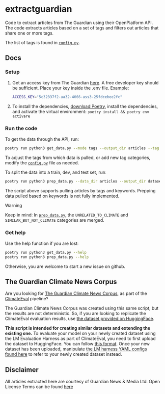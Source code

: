 # extractguardian

Code to extract articles from The Guardian using their OpenPlatform API.
The code extracts articles based on a set of tags and filters out articles that share one or more tags.

The list of tags is found in [`config.py`](config.py).

## Docs

### Setup

1. Get an access key from The Guardian [here](https://open-platform.theguardian.com/access/).
    A free developer key should be sufficient. Place your key inside the .env file. Example:

    ```bash
    ACCESS_KEY="5c32337f2-aa32-4066-ass3-25fdcebee2fc"
    ```

2. To install the dependencies, [download Poetry](https://python-poetry.org/docs/), install the dependencies, and activate the virtual environment: ```poetry install && poetry env activare```

### Run the code

To get the data through the API, run:

```bash
poetry run python3 get_data.py --mode tags --output_dir articles --tag all
```

To adjust the tags from which data is pulled, or add new tag categories, modify the [`config.py`](config.py) file as needed.

To split the data into a train, dev, and test set, run:

```bash
poetry run python3 prep_data.py --data_dir articles --output_dir dataset
```

The script above supports pulling articles by tags and keywords. Prepping data pulled based on keywords is not fully implemented.

> [!WARNING]  
> Keep in mind:
> In [`prep_data.py`](prep_data.py), the `UNRELATED_TO_CLIMATE` and `SIMILAR_BUT_NOT_CLIMATE` categories are merged.

### Get help

Use the help function if you are lost:

```bash
poetry run python3 get_data.py --help
poetry run python3 prep_data.py --help
```

Otherwise, you are welcome to start a new issue on github.

## The Guardian Climate News Corpus

Are you looking for [The Guardian Climate News Corpus](https://huggingface.co/datasets/NLP-RISE/guardian_climate_news_corpus), as part of the [ClimateEval](https://github.com/MurathanKurfali/ClimateEval-Yaml) pipeline?

The Guardian Climate News Corpus was created using this same script, but the results are not deterministic. So, if you are looking to replicate the ClimateEval evaluation results, use [the dataset provided on HuggingFace](https://huggingface.co/datasets/NLP-RISE/guardian_climate_news_corpus).

**This script is intended for creating similar datasets and extending the existing one.** To evaluate your model on your newly created dataset using the LM Evaluation Harness as part of ClimateEval, you need to first upload the dataset to HuggingFace. You can follow [this format](https://huggingface.co/datasets/NLP-RISE/guardian_climate_news_corpus/tree/main). Once your new dataset has been uploaded, manipulate [the LM harness YAML configs found here](https://github.com/MurathanKurfali/ClimateEval-Yaml/tree/main/guardian_climate_news) to refer to your newly created dataset instead.

## Disclaimer

All articles extracted here are courtesy of Guardian News & Media Ltd.
Open License Terms can be found [here](https://www.theguardian.com/info/2022/nov/01/open-licence-terms)
